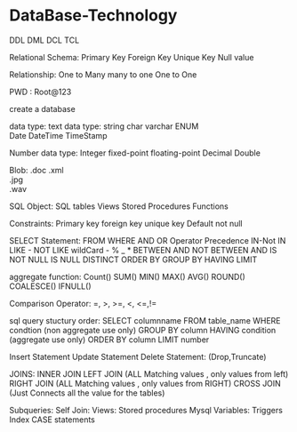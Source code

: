 # DataBase-Technology

DDL
DML
DCL
TCL

Relational Schema:
Primary Key
Foreign Key
Unique Key
Null value

Relationship:
One to Many
many to one
One to One

PWD : Root@123

create a database

data type:
text data type:
string
char
varchar
ENUM	
Date
DateTime
TimeStamp

Number data type:
Integer
fixed-point
floating-point
Decimal
Double

 Blob:
  .doc
 .xml			
 .jpg		
 .wav

SQL Object:
SQL tables
Views
Stored Procedures
Functions

Constraints:
Primary key
foreign key
unique key
Default 
not null

SELECT Statement:
FROM
WHERE
AND
OR
Operator Precedence
IN-Not IN
LIKE - NOT LIKE
wildCard - % _ *
BETWEEN AND
NOT BETWEEN AND
IS NOT NULL
IS NULL
DISTINCT
ORDER BY
GROUP BY
HAVING
LIMIT

aggregate function:
Count()
SUM()
MIN()
MAX()
AVG()
ROUND()
COALESCE()
IFNULL()

Comparison Operator:
=, >, >=, <, <=,!=

sql query stuctury order:
SELECT columnname
FROM table_name
WHERE condtion (non aggregate use only)
GROUP BY column
HAVING condition (aggregate use only)
ORDER BY column
LIMIT number

Insert Statement
Update Statement
Delete Statement:
(Drop,Truncate)

JOINS:
INNER JOIN
LEFT JOIN (ALL Matching values , only values from left)
RIGHT JOIN (ALL Matching values , only values from RIGHT)
CROSS JOIN (Just Connects all the value for the tables)

Subqueries:
Self Join:
Views:
Stored procedures
Mysql Variables:
Triggers
Index
CASE statements

